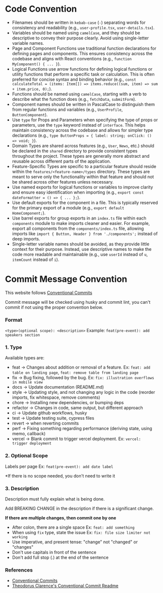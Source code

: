 # Code Convention

- Filenames should be written in `kebab-case` (`-`) separating words for consistency and readability (e.g., `user-profile.tsx`, `user-details.tsx`).
- Variables should be named using `camelCase`, and they should be descriptive to convey their purpose clearly. Avoid using single-letter variable names.
- Page and Component Functions use traditional function declarations for defining pages and components. This ensures consistency across the codebase and aligns with React conventions (e.g., `function MyComponent() { ... }`).
- Logical Functions use arrow functions for defining logical functions or utility functions that perform a specific task or calculation. This is often preferred for concise syntax and binding behavior (e.g., `const calculateTotal = (items: Item[]) => items.reduce((sum, item) => sum + item.price, 0);`).
- Functions should be named using `camelCase`, starting with a verb to describe what the function does (e.g., `fetchData`, `submitForm`).
- Component names should be written in PascalCase to distinguish them from regular functions and variables (e.g., `UserProfile`, `ButtonComponent`).
- Use `type` for Props and Parameters when specifying the type of props or parameters, use the `type` keyword instead of `interface`. This helps maintain consistency across the codebase and allows for simpler type declarations (e.g., `type ButtonProps = { label: string; onClick: () => void; }`).
- Domain Types are shared across features (e.g., `User`, `News`, etc.) should be declared in the `shared` directory to provide consistent types throughout the project. These types are generally more abstract and reusable across different parts of the application.
- Feature-Specific Types are specific to a particular feature should reside within the `features/<feature-name>/types` directory. These types are meant to serve only the functionality within that feature and should not be shared across other features unless necessary.
- Use named exports for logical functions or variables to improve clarity and ensure easy identification when importing (e.g., `export const dateFormatter = () => { ... };`).
- Use default exports for the component in a file. This is typically reserved for the primary export of a module (e.g., `export default HomeComponent;`).
- Use barrel exports for group exports in an `index.ts` file within each `components` module to make imports cleaner and easier. For example, export all components from the `components/index.ts` file, allowing imports like `import { Button, Header } from './components';` instead of deep imports.
- Single-letter variable names should be avoided, as they provide little context for their purpose. Instead, use descriptive names to make the code more readable and maintainable (e.g., use `userId` instead of `u`, `itemCount` instead of `i`).

# Commit Message Convention

This website follows [Conventional Commits](https://www.conventionalcommits.org/en/v1.0.0/)

Commit message will be checked using husky and commit lint, you can't commit if not using the proper convention below.

### Format

`<type>(optional scope): <description>`
Example: `feat(pre-event): add speakers section`

### 1. Type

Available types are:

- feat → Changes about addition or removal of a feature. Ex: `feat: add table on landing page`, `feat: remove table from landing page`
- fix → Bug fixing, followed by the bug. Ex: `fix: illustration overflows in mobile view`
- docs → Update documentation (README.md)
- style → Updating style, and not changing any logic in the code (reorder imports, fix whitespace, remove comments)
- chore → Installing new dependencies, or bumping deps
- refactor → Changes in code, same output, but different approach
- ci → Update github workflows, husky
- test → Update testing suite, cypress files
- revert → when reverting commits
- perf → Fixing something regarding performance (deriving state, using memo, callback)
- vercel → Blank commit to trigger vercel deployment. Ex: `vercel: trigger deployment`

### 2. Optional Scope

Labels per page Ex: `feat(pre-event): add date label`

\*If there is no scope needed, you don't need to write it

### 3. Description

Description must fully explain what is being done.

Add BREAKING CHANGE in the description if there is a significant change.

**If there are multiple changes, then commit one by one**

- After colon, there are a single space Ex: `feat: add something`
- When using `fix` type, state the issue Ex: `fix: file size limiter not working`
- Use imperative, and present tense: "change" not "changed" or "changes"
- Don't use capitals in front of the sentence
- Don't add full stop (.) at the end of the sentence


### References
- [Conventional Commits](https://www.conventionalcommits.org/en/v1.0.0/)
- [Theodorus Clarence's Conventional Commit Readme](https://theodorusclarence.com/shorts/conventional-commit-readme)

